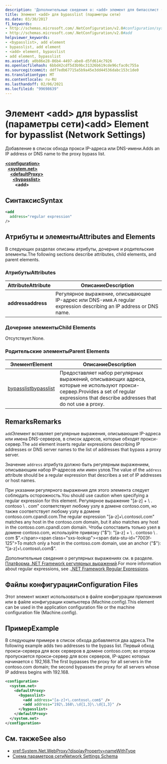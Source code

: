 ```yaml
---
description: 'Дополнительные сведения о: <add> элемент для бипасслист (параметры сети)'
title: Элемент <add> для bypasslist (параметры сети)
ms.date: 03/30/2017
f1_keywords:
- http://schemas.microsoft.com/.NetConfiguration/v2.0#configuration/system.net/defaultProxy/bypasslist/add
- http://schemas.microsoft.com/.NetConfiguration/v2.0#add
helpviewer_keywords:
- <bypasslist>, add element
- bypasslist, add element
- <add> element, bypasslist
- add element, bypasslist
ms.assetid: a0b86e28-86b4-4497-abe8-d5fd614c7926
ms.openlocfilehash: 6bbd42cdf5d3b9bc31326b619cde96cfac0c755a
ms.sourcegitcommit: ddf7edb67715a5b9a45e3dd44536dabc153c1de0
ms.translationtype: MT
ms.contentlocale: ru-RU
ms.lasthandoff: 02/06/2021
ms.locfileid: "99698639"
---
```

# <a name="add-element-for-bypasslist-network-settings"></a><span data-ttu-id="7003f-103">Элемент \<add> для bypasslist (параметры сети)</span><span class="sxs-lookup"><span data-stu-id="7003f-103">\<add> Element for bypasslist (Network Settings)</span></span>

<span data-ttu-id="7003f-104">Добавление в список обхода прокси IP-адреса или DNS-имени.</span><span class="sxs-lookup"><span data-stu-id="7003f-104">Adds an IP address or DNS name to the proxy bypass list.</span></span>  
  
[**\<configuration>**](../configuration-element.md)  
&nbsp;&nbsp;[**\<system.net>**](system-net-element-network-settings.md)  
&nbsp;&nbsp;&nbsp;&nbsp;[**\<defaultProxy>**](defaultproxy-element-network-settings.md)  
&nbsp;&nbsp;&nbsp;&nbsp;&nbsp;&nbsp;[**\<bypasslist>**](bypasslist-element-network-settings.md)  
&nbsp;&nbsp;&nbsp;&nbsp;&nbsp;&nbsp;&nbsp;&nbsp;**\<add>**  
  
## <a name="syntax"></a><span data-ttu-id="7003f-105">Синтаксис</span><span class="sxs-lookup"><span data-stu-id="7003f-105">Syntax</span></span>  
  
```xml  
<add
  address="regular expression"
/>  
```  
  
## <a name="attributes-and-elements"></a><span data-ttu-id="7003f-106">Атрибуты и элементы</span><span class="sxs-lookup"><span data-stu-id="7003f-106">Attributes and Elements</span></span>  

 <span data-ttu-id="7003f-107">В следующих разделах описаны атрибуты, дочерние и родительские элементы.</span><span class="sxs-lookup"><span data-stu-id="7003f-107">The following sections describe attributes, child elements, and parent elements.</span></span>  
  
### <a name="attributes"></a><span data-ttu-id="7003f-108">Атрибуты</span><span class="sxs-lookup"><span data-stu-id="7003f-108">Attributes</span></span>  
  
|<span data-ttu-id="7003f-109">**Attribute**</span><span class="sxs-lookup"><span data-stu-id="7003f-109">**Attribute**</span></span>|<span data-ttu-id="7003f-110">**Описание**</span><span class="sxs-lookup"><span data-stu-id="7003f-110">**Description**</span></span>|  
|-------------------|---------------------|  
|<span data-ttu-id="7003f-111">**address**</span><span class="sxs-lookup"><span data-stu-id="7003f-111">**address**</span></span>|<span data-ttu-id="7003f-112">Регулярное выражение, описывающее IP-адрес или DNS-имя.</span><span class="sxs-lookup"><span data-stu-id="7003f-112">A regular expression describing an IP address or DNS name.</span></span>|  
  
### <a name="child-elements"></a><span data-ttu-id="7003f-113">Дочерние элементы</span><span class="sxs-lookup"><span data-stu-id="7003f-113">Child Elements</span></span>  

 <span data-ttu-id="7003f-114">Отсутствует.</span><span class="sxs-lookup"><span data-stu-id="7003f-114">None.</span></span>  
  
### <a name="parent-elements"></a><span data-ttu-id="7003f-115">Родительские элементы</span><span class="sxs-lookup"><span data-stu-id="7003f-115">Parent Elements</span></span>  
  
|<span data-ttu-id="7003f-116">**Элемент**</span><span class="sxs-lookup"><span data-stu-id="7003f-116">**Element**</span></span>|<span data-ttu-id="7003f-117">**Описание**</span><span class="sxs-lookup"><span data-stu-id="7003f-117">**Description**</span></span>|  
|-----------------|---------------------|  
|[<span data-ttu-id="7003f-118">bypasslist</span><span class="sxs-lookup"><span data-stu-id="7003f-118">bypasslist</span></span>](bypasslist-element-network-settings.md)|<span data-ttu-id="7003f-119">Предоставляет набор регулярных выражений, описывающих адреса, которые не используют прокси-сервер.</span><span class="sxs-lookup"><span data-stu-id="7003f-119">Provides a set of regular expressions that describe addresses that do not use a proxy.</span></span>|  
  
## <a name="remarks"></a><span data-ttu-id="7003f-120">Remarks</span><span class="sxs-lookup"><span data-stu-id="7003f-120">Remarks</span></span>  

 <span data-ttu-id="7003f-121">`add`Элемент вставляет регулярные выражения, описывающие IP-адреса или имена DNS-серверов, в список адресов, которые обходят прокси-сервер.</span><span class="sxs-lookup"><span data-stu-id="7003f-121">The `add` element inserts regular expressions describing IP addresses or DNS server names to the list of addresses that bypass a proxy server.</span></span>  
  
 <span data-ttu-id="7003f-122">Значение `address` атрибута должно быть регулярным выражением, описывающим набор IP-адресов или имен узлов.</span><span class="sxs-lookup"><span data-stu-id="7003f-122">The value of the `address` attribute should be a regular expression that describes a set of IP addresses or host names.</span></span>  
  
 <span data-ttu-id="7003f-123">При указании регулярного выражения для этого элемента следует соблюдать осторожность.</span><span class="sxs-lookup"><span data-stu-id="7003f-123">You should use caution when specifying a regular expression for this element.</span></span> <span data-ttu-id="7003f-124">Регулярное выражение "[a-z] + \\ . contoso \\ . com" соответствует любому узлу в домене contoso.com, но также соответствует любому узлу в домене contoso.com.cpandl.com.</span><span class="sxs-lookup"><span data-stu-id="7003f-124">The regular expression "[a-z]+\\.contoso\\.com" matches any host in the contoso.com domain, but it also matches any host in the contoso.com.cpandl.com domain.</span></span> <span data-ttu-id="7003f-125">Чтобы сопоставить только узел в домене contoso.com, используйте привязку ("$"): "[a-z] + \\ . contoso \\ . com $".</span><span class="sxs-lookup"><span data-stu-id="7003f-125">To match only a host in the contoso.com domain, use an anchor ("$"): "[a-z]+\\.contoso\\.com$".</span></span>  
  
 <span data-ttu-id="7003f-126">Дополнительные сведения о регулярных выражениях см. в разделе. [Платформа .NET Framework регулярных выражений](../../../../standard/base-types/regular-expressions.md).</span><span class="sxs-lookup"><span data-stu-id="7003f-126">For more information about regular expressions, see .[.NET Framework Regular Expressions](../../../../standard/base-types/regular-expressions.md).</span></span>  
  
## <a name="configuration-files"></a><span data-ttu-id="7003f-127">Файлы конфигурации</span><span class="sxs-lookup"><span data-stu-id="7003f-127">Configuration Files</span></span>  

 <span data-ttu-id="7003f-128">Этот элемент может использоваться в файле конфигурации приложения или в файле конфигурации компьютера (Machine.config).</span><span class="sxs-lookup"><span data-stu-id="7003f-128">This element can be used in the application configuration file or the machine configuration file (Machine.config).</span></span>  
  
## <a name="example"></a><span data-ttu-id="7003f-129">Пример</span><span class="sxs-lookup"><span data-stu-id="7003f-129">Example</span></span>  

 <span data-ttu-id="7003f-130">В следующем примере в список обхода добавляется два адреса.</span><span class="sxs-lookup"><span data-stu-id="7003f-130">The following example adds two addresses to the bypass list.</span></span> <span data-ttu-id="7003f-131">Первый обход прокси-сервера для всех серверов в домене contoso.com; во втором пропускается прокси-сервер для всех серверов, IP-адрес которых начинается с 192,168.</span><span class="sxs-lookup"><span data-stu-id="7003f-131">The first bypasses the proxy for all servers in the contoso.com domain; the second bypasses the proxy for all servers whose IP address begins with 192.168.</span></span>  
  
```xml  
<configuration>  
  <system.net>  
    <defaultProxy>  
      <bypasslist>  
        <add address="[a-z]+\.contoso\.com$" />  
        <add address="192\.168\.\d{1,3}\.\d{1,3}" />  
      </bypasslist>  
    </defaultProxy>  
  </system.net>  
</configuration>  
```  
  
## <a name="see-also"></a><span data-ttu-id="7003f-132">См. также</span><span class="sxs-lookup"><span data-stu-id="7003f-132">See also</span></span>

- <xref:System.Net.WebProxy?displayProperty=nameWithType>
- [<span data-ttu-id="7003f-133">Схема параметров сети</span><span class="sxs-lookup"><span data-stu-id="7003f-133">Network Settings Schema</span></span>](index.md)
